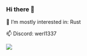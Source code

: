 ### Hi there 👋

🌱 I’m mostly interested in: Rust

📫 Discord: werl1337

![](https://komarev.com/ghpvc/?username=xddwerl)
